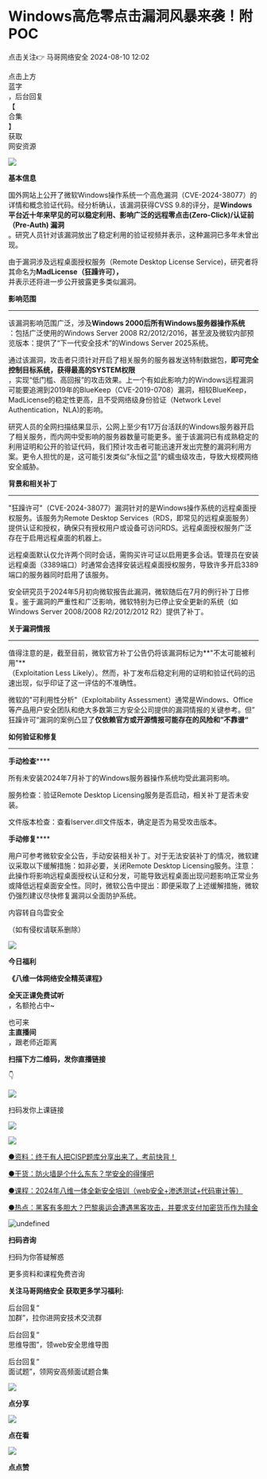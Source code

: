 #  Windows高危零点击漏洞风暴来袭！附POC   
点击关注👉  马哥网络安全   2024-08-10 12:02  
  
点击上方  
蓝字  
，后台回复  
【  
合集  
】  
获取  
网安资源  
  
![](https://mmbiz.qpic.cn/mmbiz_png/UkV8WB2qYAlsibPLBWFYAlDhUsnJ5qH1jdXuNPwibuCR7nUdHApFSJibIOOrTOYxLP5lvicmZcZTgwLJbRrToRiaN3g/640?wx_fmt=png&from=appmsg "")  
  
**基本信息**  
  
国外网站上公开了微软Windows操作系统一个高危漏洞（CVE-2024-38077）的详情和概念验证代码。经分析确认，该漏洞获得CVSS 9.8的评分，是**Windows平台近十年来罕见的可以稳定利用、影响广泛的远程零点击(Zero-Click)/认证前（Pre-Auth) 漏洞**  
。研究人员针对该漏洞放出了稳定利用的验证视频并表示，这种漏洞已多年未曾出现。  
  
由于漏洞涉及远程桌面授权服务（Remote Desktop License Service)，研究者将其命名为**MadLicense（狂躁许可），**  
并表示还将进一步公开披露更多类似漏洞。  
  
**影响范围**  
****  
  
该漏洞影响范围广泛，涉及**Windows 2000后所有Windows服务器操作系统**  
：包括广泛使用的Windows Server 2008 R2/2012/2016，甚至波及微软内部预览版本：提供了“下一代安全技术”的Windows Server 2025系统。  
  
通过该漏洞，攻击者只须针对开启了相关服务的服务器发送特制数据包，**即可完全控制目标系统，获得最高的SYSTEM权限**  
，实现“低门槛、高回报”的攻击效果。上一个有如此影响力的Windows远程漏洞可能要追溯到2019年的BlueKeep（CVE-2019-0708）漏洞，相较BlueKeep，MadLicense的稳定性更高，且不受网络级身份验证（Network Level Authentication，NLA)的影响。  
  
研究人员的全网扫描结果显示，公网上至少有17万台活跃的Windows服务器开启了相关服务，而内网中受影响的服务器数量可能更多。鉴于该漏洞已有成熟稳定的利用证明和公开的验证代码，我们预计攻击者可能迅速开发出完整的漏洞利用方案。更令人担忧的是，这可能引发类似"永恒之蓝"的蠕虫级攻击，导致大规模网络安全威胁。  
  
**背景和相关补丁**  
****  
  
"狂躁许可"（CVE-2024-38077）漏洞针对的是Windows操作系统的远程桌面授权服务。该服务为Remote Desktop Services（RDS，即常见的远程桌面服务）提供认证和授权，确保只有授权用户或设备可访问RDS。远程桌面授权服务广泛存在于启用远程桌面的机器上。  
  
远程桌面默认仅允许两个同时会话，需购买许可证以启用更多会话。管理员在安装远程桌面（3389端口）时通常会选择安装远程桌面授权服务，导致许多开启3389端口的服务器同时启用了该服务。  
  
安全研究员于2024年5月初向微软报告此漏洞，微软随后在7月的例行补丁日修复。鉴于漏洞的严重性和广泛影响，微软特别为已停止安全更新的系统（如Windows Server 2008/2008 R2/2012/2012 R2）提供了补丁。  
  
**关于漏洞情报**  
****  
  
值得注意的是，截至目前，微软官方补丁公告仍将该漏洞标记为**"不太可能被利用"**  
（Exploitation Less Likely）。然而，补丁发布后稳定利用的证明和验证代码的迅速出现，似乎印证了这一评估的不准确性。  
  
微软的"可利用性分析"（Exploitability Assessment）通常是Windows、Office等产品用户安全团队和绝大多数第三方安全公司提供的漏洞情报的关键参考。但”  
狂躁许可“漏洞的案例凸显了**仅依赖官方或开源情报可能存在的风险和”不靠谱“**  
  
**如何验证和修复**  
****  
  
**手动检查******  
  
所有未安装2024年7月补丁的Windows服务器操作系统均受此漏洞影响。  
  
服务检查：验证Remote Desktop Licensing服务是否启动，相关补丁是否未安装。  
  
文件版本检查：查看lserver.dll文件版本，确定是否为易受攻击版本。  
  
**手动修复******  
  
用户可参考微软安全公告，手动安装相关补丁。对于无法安装补丁的情况，微软建议采取以下缓解措施：如非必要，关闭Remote Desktop Licensing服务。注意：此操作将影响远程桌面授权认证和分发，可能导致远程桌面出现问题影响正常业务或降低远程桌面安全性。同时，微软公告中提出：即便采取了上述缓解措施，微软仍强烈建议尽快修复漏洞以全面防护系统。  
  
内容转自乌雲安全  
  
（如有侵权请联系删除）  
  
![](https://mmbiz.qpic.cn/mmbiz_png/INa3lxHH4I2aV3zCmfiaj4cXeQ2HQd6s53wJS36HYI65ib48fujDK8najfWiahicsljzsdT3dfVS8HHyxaviaSd8g2g/640?wxfrom=5&wx_lazy=1&wx_fmt=png&wx_co=1 "")  
  
  
**今日福利**  
  
  
**《八维一体网络安全精英课程》**  
  
**全天正课免费试听**  
，名额抢占中~  
  
也可来  
**主直播间**  
，跟老师近距离  
  
**扫描下方二维码，发你直播链接**  
  
👇  
  
![](https://mmbiz.qpic.cn/mmbiz_png/UkV8WB2qYAkpI3RsdDLpI57uclJMVu5HmLa99TFJh4E3BgGKeObsYIItauCneHZ5zb4Y4b3UL7zkv1aHPJ7sfQ/640?wx_fmt=png&from=appmsg "")  
  
  
扫码发你上课链接  
  
  
![](https://mmbiz.qpic.cn/mmbiz_png/UkV8WB2qYAkpI3RsdDLpI57uclJMVu5HLs5CeBf4HBjrcwfXdGdTkn9AwBvmBY0icYiac8G3IA1LDuI63fnff6kA/640?wx_fmt=png&from=appmsg "")  
  
  
  
![](https://mmbiz.qpic.cn/mmbiz_gif/UkV8WB2qYAnkkpVrLelBibsrB2w3pITQf1qGTxDmPL3EhYWI4cIOdYUyaK8hCUflbs6hpbl6QCEwiaUMIGyUNrVg/640?wx_fmt=gif&from=appmsg "")  
  
[●资料：终于有人把CISP题库分享出来了，考前快背！](http://mp.weixin.qq.com/s?__biz=MzkxMzMyNzMyMA==&mid=2247561335&idx=2&sn=c7f1bc8a9dfec561524faebe8dae3526&chksm=c17ce5c0f60b6cd6b9c1b1679526d4bc796bc4cd92f9749494af7bdd5b19b6f972c2d2ad8f44&scene=21#wechat_redirect)  
  
  
[●干货：防火墙是个什么东东？学安全的得懂吧](http://mp.weixin.qq.com/s?__biz=MzkxMzMyNzMyMA==&mid=2247535797&idx=1&sn=c93f92ba5926f7604f9c15a6cdb5d076&chksm=c17d5902f60ad014327180e1431854f61100bc859466cb75fbde56a3d8f7a530cf71c8cbf5bf&scene=21#wechat_redirect)  
  
  
[●课程：2024年八维一体全新安全培训（web安全+渗透测试+代码审计等）](http://mp.weixin.qq.com/s?__biz=MzkxMzMyNzMyMA==&mid=2247559335&idx=2&sn=1b82523d8f9dd61afd0f828f1b414dd1&chksm=c17cfd10f60b74065b8e0423861b06d7b399bd40b39de623d27e9bfe55bb86ffc346cf3e6bb0&scene=21#wechat_redirect)  
  
  
[●热点：黑客有多胆大？巴黎奥运会遭遇黑客攻击，并要求支付加密货币作为赎金](http://mp.weixin.qq.com/s?__biz=MzkxMzMyNzMyMA==&mid=2247561453&idx=1&sn=765543676c01aaaca6ed94e7585eb6ce&chksm=c17ce55af60b6c4c0e7832284305ac64e66f341da6b9feefe7c1389efd93112be3e304f76f0d&scene=21#wechat_redirect)  
  
  
  
![](https://mmbiz.qpic.cn/mmbiz_png/UkV8WB2qYAnkkpVrLelBibsrB2w3pITQfU8PJV3Dl3vf29NibrLxUffztKHQGUL1ZD2gpl7N5KGAoSR5sDib2yCsg/640?wx_fmt=png&from=appmsg "undefined")  
  
**扫码咨询**  
  
  
扫码为你答疑解惑  
  
更多资料和课程免费咨询  
  
  
**关注马哥网络安全 获取更多学习福利:**  
  
  
  
  
  
后台回复“  
加群”，拉你进网安技术交流群  
  
  
后台回复“  
思维导图”，领web安全思维导图  
  
  
后台回复“  
面试题”，领网安高频面试题合集  
  
  
  
  
  
![](https://mmbiz.qpic.cn/mmbiz_gif/Ljib4So7yuWgmBny4eMeJJOramdTQiciaDuyhG7ov7jias9RkFM1FOEDrAXFddqIJlBVau6xTf2r995bEhuSvKDv9g/640?wx_fmt=gif "")  
  
**点分享**  
  
![](https://mmbiz.qpic.cn/mmbiz_gif/Ljib4So7yuWgmBny4eMeJJOramdTQiciaDuCF8MCIU4Tza4W8QUQZwF2rjQ5Rq1yoZ9zgHS23H54f6K509I2w7goA/640?wx_fmt=gif "")  
  
**点在看**  
  
![](https://mmbiz.qpic.cn/mmbiz_gif/Ljib4So7yuWgmBny4eMeJJOramdTQiciaDutiabZ8gOCxQpIIYNIIFE5njJDzRnVozgOjGzImicBOtNYaBdzWwPZ5uQ/640?wx_fmt=gif "")  
  
**点点赞**  
  
  
